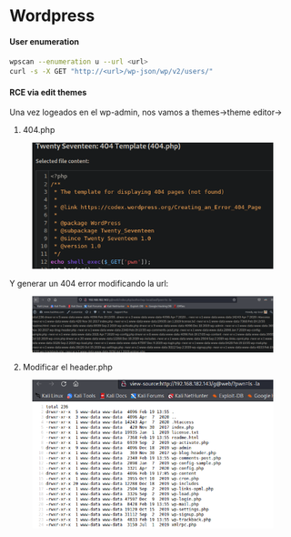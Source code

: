 # Wordpress

#### User enumeration

```bash
wpscan --enumeration u --url <url>
curl -s -X GET "http://<url>/wp-json/wp/v2/users/"
```





#### RCE via edit themes

Una vez logeados en el wp-admin, nos vamos a themes->theme editor->

1. &#x20;404.php

<figure><img src="../../.gitbook/assets/image (16).png" alt=""><figcaption></figcaption></figure>

Y generar un 404 error modificando la url:

<figure><img src="../../.gitbook/assets/image (52).png" alt=""><figcaption></figcaption></figure>

2. Modificar el header.php

<figure><img src="../../.gitbook/assets/image (78).png" alt=""><figcaption></figcaption></figure>



